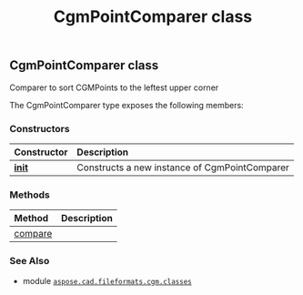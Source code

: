﻿---
title: CgmPointComparer class
second_title: Aspose.CAD for Python via .NET API References
description: 
type: docs
weight: 40
url: /python-net/aspose.cad.fileformats.cgm.classes/cgmpointcomparer/
is_root: false
---

## CgmPointComparer class

Comparer to sort CGMPoints to the leftest upper corner



The CgmPointComparer type exposes the following members:

### Constructors
| Constructor | Description |
| :- | :- |
| [__init__](/cad/python-net/aspose.cad.fileformats.cgm.classes/cgmpointcomparer/__init__/#) | Constructs a new instance of CgmPointComparer |


### Methods
| Method | Description |
| :- | :- |
| [compare](/cad/python-net/aspose.cad.fileformats.cgm.classes/cgmpointcomparer/compare/#aspose.cad.fileformats.cgm.classes.CgmPoint-aspose.cad.fileformats.cgm.classes.CgmPoint) |  |



### See Also
* module [`aspose.cad.fileformats.cgm.classes`](..)
